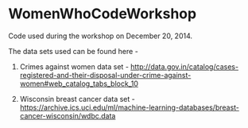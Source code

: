 WomenWhoCodeWorkshop
====================

Code used during the workshop on December 20, 2014.

The data sets used can be found here -

1. Crimes against women data set - 
http://data.gov.in/catalog/cases-registered-and-their-disposal-under-crime-against-women#web_catalog_tabs_block_10

2. Wisconsin breast cancer data set - 
https://archive.ics.uci.edu/ml/machine-learning-databases/breast-cancer-wisconsin/wdbc.data

